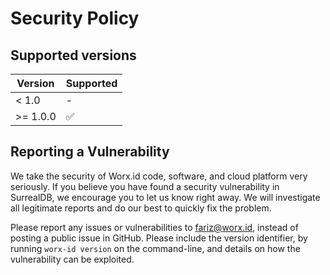 # Security Policy

## Supported versions

| Version    | Supported                                       |
| ---------- | ----------------------------------------------- |
| < 1.0      | -                                               |
| >= 1.0.0   | :white_check_mark:           |

## Reporting a Vulnerability

We take the security of Worx.id code, software, and cloud platform very 
seriously. If you believe you have found a security vulnerability in 
SurrealDB, we encourage you to let us know right away. We will investigate 
all legitimate reports and do our best to quickly fix the problem.

Please report any issues or vulnerabilities to fariz@worx.id, 
instead of posting a public issue in GitHub. Please include the version 
identifier, by running `worx-id version` on the command-line, and 
details on how the vulnerability can be exploited.
